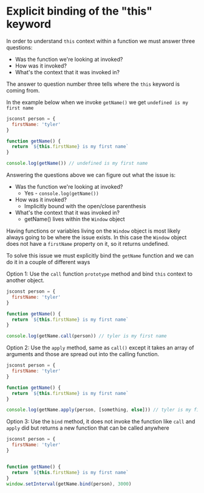 # Explicit binding of the "this" keyword

In order to understand `this` context within a function we must answer three questions:

- Was the function we're looking at invoked?
- How was it invoked?
- What's the context that it was invoked in?

The answer to question number three tells where the `this` keyword is coming from.

In the example below when we invoke `getName()` we get `undefined is my first name`

```js
jsconst person = {
  firstName: 'tyler'
}

function getName() {
  return `${this.firstName} is my first name`
}

console.log(getName()) // undefined is my first name
```

Answering the questions above we can figure out what the issue is:

- Was the function we're looking at invoked?
  - Yes - `console.log(getName())`
- How was it invoked?
  - Implicitly bound with the open/close parenthesis
- What's the context that it was invoked in?
  - getName() lives within the `Window` object

Having functions or variables living on the `Window` object is most likely always going to be where the issue exists. In this case the `Window` object does not have a `firstName` property on it, so it returns undefined.

To solve this issue we must explicitly bind the `getName` function and we can do it in a couple of different ways

Option 1: Use the `call` function `prototype` method and bind `this` context to another object.

```js
jsconst person = {
  firstName: 'tyler'
}

function getName() {
  return `${this.firstName} is my first name`
}

console.log(getName.call(person)) // tyler is my first name
```

Option 2: Use the `apply` method, same as `call()` except it takes an array of arguments and those are spread out into the calling function.

```js
jsconst person = {
  firstName: 'tyler'
}

function getName() {
  return `${this.firstName} is my first name`
}

console.log(getName.apply(person, [something, else])) // tyler is my first name
```

Option 3: Use the `bind` method, it does not invoke the function like `call` and `apply` did but returns a new function that can be called anywhere

```js
jsconst person = {
  firstName: 'tyler'
}


function getName() {
  return `${this.firstName} is my first name`
}
window.setInterval(getName.bind(person), 3000)
```
